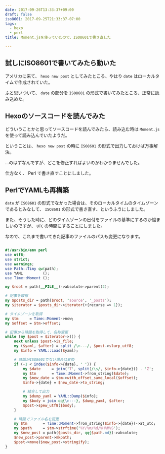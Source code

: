 ```yaml
---
date: 2017-09-26T13:33:37+09:00
draft: false
iso8601: 2017-09-25T21:33:37-07:00
tags:
  - hexo
  - perl
title: Moment.jsを使っていたので、ISO8601で書き直した

---
```


## 試しにISO8601で書いてみたら動いた

アメリカに来て、 `hexo new post` としてみたところ、やはり `date` はローカルタイムで作成されていた。

ふと思いついて、 `date` の部分を `ISO8601` の形式で書いてみたところ、正常に読み込めた。

## Hexoのソースコードを読んでみた

どういうことかと思ってソースコードを読んでみたら、読み込む時は `Moment.js` を使って読み込んでいたようだ。

ということは、 `hexo new post` の時に `ISO8601` の形式で出力しておけば万事解決。

…のはずなんですが、どこを修正すればよいのかわかりませんでした。

仕方なく、 Perl で書き直すことにしました。

## PerlでYAMLも再構築

`date` が `ISO8601` の形式でなかった場合は、そのローカルタイムのタイムゾーンであるとみなして、 `ISO8601` の形式で書き直す、というふうにしました。

また、そうした時に、どのタイムゾーンの日付をファイルの基準にするのか悩ましいのですが、 `UTC` の時間にすることにしました。

なので、これまで書いてきた記事のファイルのパスも変更になります。

```perl tools/rename_posts

#!/usr/bin/env perl
use utf8;
use strict;
use warnings;
use Path::Tiny qw(path);
use YAML         ();
use Time::Moment ();

my $root = path(__FILE__)->absolute->parent(2);

# 記事を取得
my $posts_dir = path($root, 'source', '_posts');
my $iterator = $posts_dir->iterator(+{recurse => 1});

# タイムゾーンを取得
my $tm     = Time::Moment->now;
my $offset = $tm->offset;

# 記事から時間を取得して、名称変更
while (my $post = $iterator->()) {
    next unless $post->is_file;
    my ($yaml, $after) = split /\n---/, $post->slurp_utf8;
    my $info = YAML::Load($yaml);

    # 時間がISO8601でない場合は変換
    if (-1 < index($info->{date}, ' ')) {
        my $date     = join('T', split(/\s/, $info->{date})) . 'Z';
        my $tm       = Time::Moment->from_string($date);
        my $new_date = $tm->with_offset_same_local($offset);
        $info->{date} = $new_date->to_string;

        # 結合して出力
        my $dump_yaml = YAML::Dump($info);
        my $body = join qq{\n---}, $dump_yaml, $after;
        $post->spew_utf8($body);
    }

    # 時間でファイル名を変更
    my $tm       = Time::Moment->from_string($info->{date})->at_utc;
    my $path     = $tm->strftime('%Y/%m/%d/%H%M%S');
    my $new_post = path($posts_dir, qq{$path.md})->absolute;
    $new_post->parent->mkpath;
    $post->move($new_post->stringify);
}

```
